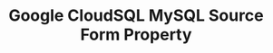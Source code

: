 ---
content-type: "api-form"
form-type: "source"
key: "source-form-properties-cloudsql-mysql-object"

title: "Google CloudSQL MySQL Source Form Property"
description: "{{ api.form-properties.source-forms.cloudsql-mysql.description }}"

object-attributes:
  - name: "host"
    type: "string"
    required: true
    description: "{{ connect.common.attributes.host }}"

  - name: "port"
    type: "string"
    required: true
    description: "{{ connect.common.attributes.port }}"

  - name: "database"
    type: "string"
    required: true
    description: "{{ connect.common.attributes.database }}"

  - name: "user"
    type: "string"
    required: true
    description: "{{ connect.common.attributes.username }}"

  - name: "password"
    type: "string"
    required: true
    description: "{{ connect.common.attributes.password }}"

  # - name: "ssh"
  #   type: "boolean"
  #   description: "{{ connect.common.attributes.ssh }}"

  # - name: "ssh_host"
  #   type: "string"
  #   description: "{{ connect.common.attributes.ssh-host }}"

  # - name: "ssh_port"
  #   type: "integer"
  #   description: "{{ connect.common.attributes.ssh-port }}" 

  # - name: "ssh_user"
  #   type: "string"
  #   description: "{{ connect.common.attributes.ssh-user }}" 

  # - name: "ssl"
  #   type: "boolean"
  #   description: "{{ connect.common.attributes.ssl }}"

examples:
  - code: |
      {  
       "type":"platform.cloudsql",
       "properties":{  
          "host":"google-cloudsql-mysql.some-host.com",
          "port":"3306",
          "database":"stitch",
          "username":"stitch_user",
          "password":"<PASSWORD>"
        }
      }
---